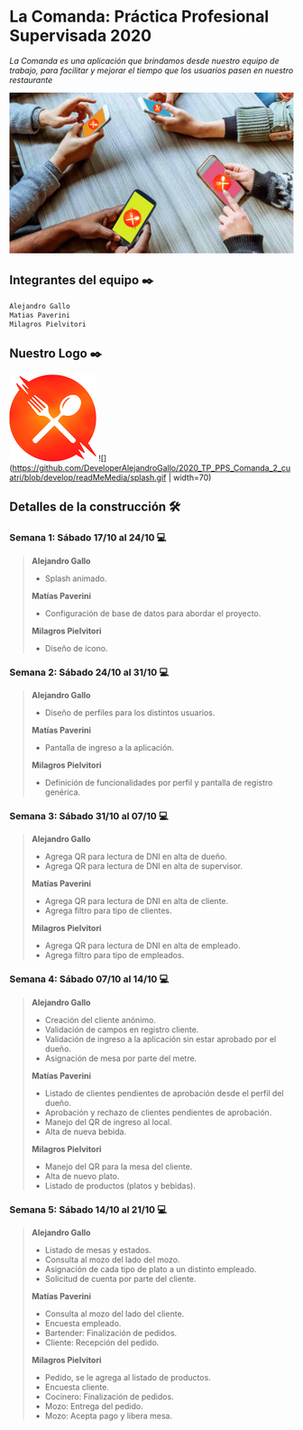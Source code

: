 # La Comanda: Práctica Profesional Supervisada 2020
_La Comanda es una aplicación que brindamos desde nuestro equipo de trabajo, para facilitar y mejorar el tiempo que los usuarios pasen en nuestro restaurante_

![principal](https://github.com/DeveloperAlejandroGallo/2020_TP_PPS_Comanda_2_cuatri/blob/develop/readMeMedia/762242_20180223172744.jpg)



## **Integrantes del equipo** ✒️
```
Alejandro Gallo
Matias Paverini
Milagros Pielvitori
```

## **Nuestro Logo** ✒️
![principal](https://github.com/DeveloperAlejandroGallo/2020_TP_PPS_Comanda_2_cuatri/blob/develop/readMeMedia/icon.png)
![](https://github.com/DeveloperAlejandroGallo/2020_TP_PPS_Comanda_2_cuatri/blob/develop/readMeMedia/splash.gif | width=70)



## **Detalles de la construcción** 🛠️
### Semana 1: Sábado 17/10 al 24/10 💻
>**Alejandro Gallo**
>* Splash animado.
>
>**Matías Paverini**
>* Configuración de base de datos para abordar el proyecto.
>
>**Milagros Pielvitori**
>* Diseño de ícono.

### Semana 2: Sábado 24/10 al 31/10 💻
>**Alejandro Gallo**
>* Diseño de perfiles para los distintos usuarios.
>
>**Matías Paverini**
>* Pantalla de ingreso a la aplicación.
>
>**Milagros Pielvitori**
>* Definición de funcionalidades por perfil y pantalla de registro genérica.

### Semana 3: Sábado 31/10 al 07/10 💻
>**Alejandro Gallo**
>* Agrega QR para lectura de DNI en alta de dueño.
>* Agrega QR para lectura de DNI en alta de supervisor.
>
>**Matías Paverini**
>* Agrega QR para lectura de DNI en alta de cliente.
>* Agrega filtro para tipo de clientes.
>
>**Milagros Pielvitori**
>* Agrega QR para lectura de DNI en alta de empleado.
>* Agrega filtro para tipo de empleados.

### Semana 4: Sábado 07/10 al 14/10 💻
>**Alejandro Gallo**
>* Creación del cliente anónimo.
>* Validación de campos en registro cliente.
>* Validación de ingreso a la aplicación sin estar aprobado por el dueño.
>* Asignación de mesa por parte del metre.
>
>**Matías Paverini**
>* Listado de clientes pendientes de aprobación desde el perfil del dueño.
>* Aprobación y rechazo de clientes pendientes de aprobación.
>* Manejo del QR de ingreso al local.
>* Alta de nueva bebida.
>
>**Milagros Pielvitori**
>* Manejo del QR para la mesa del cliente.
>* Alta de nuevo plato.
>* Listado de productos (platos y bebidas).

### Semana 5: Sábado 14/10 al 21/10 💻
>**Alejandro Gallo**
>* Listado de mesas y estados.
>* Consulta al mozo del lado del mozo.
>* Asignación de cada tipo de plato a un distinto empleado.
>* Solicitud de cuenta por parte del cliente.
>
>**Matías Paverini**
>* Consulta al mozo del lado del cliente.
>* Encuesta empleado.
>* Bartender: Finalización de pedidos.
>* Cliente: Recepción del pedido.
>
>**Milagros Pielvitori**
>* Pedido, se le agrega al listado de productos.
>* Encuesta cliente.
>* Cocinero: Finalización de pedidos.
>* Mozo: Entrega del pedido.
>* Mozo: Acepta pago y libera mesa.